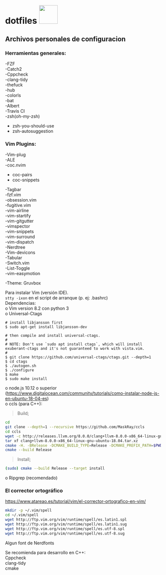 # dotfiles <img src="https://media.giphy.com/media/du3J3cXyzhj75IOgvA/giphy.gif" width="60" height="60" />
## Archivos personales de configuracion
### Herramientas generales:
-FZF\
-Catch2\
-Cppcheck\
-clang-tidy\
-thefuck\
-hub\
-colorls\
-bat\
-Albert\
-Travis CI\
-zsh(oh-my-zsh)
 - zsh-you-should-use
 - zsh-autosuggestion
### Vim Plugins:
-Vim-plug\
-ALE\
-coc.nvim
 - coc-pairs
 - coc-snippets
 
-Tagbar\
-fzf.vim\
-obsession.vim\
-fugitive.vim\
-vim-airline\
-vim-startify\
-vim-gitgutter\
-vimspector\
-vim-snippets\
-vim-surround\
-vim-dispatch\
-Nerdtree\
-Vim-devicons\
-Tabular\
-Switch.vim\
-List-Toggle\
-vim-easymotion

-Theme: Gruvbox

Para instalar Vim (versión IDE).\
`stty -ixon` en el script de arranque (p. ej: .bashrc)\
Dependencias:\
o Vim version 8.2 con python 3\
o Universal-Ctags
```
# install libjansson first
$ sudo apt-get install libjansson-dev

# then compile and install universal-ctags.
#
# NOTE: Don't use `sudo apt install ctags`, which will install exuberant-ctags and it's not guaranteed to work with vista.vim.
#
$ git clone https://github.com/universal-ctags/ctags.git --depth=1
$ cd ctags
$ ./autogen.sh
$ ./configure
$ make
$ sudo make install
```
o node.js 10.12 o superior (https://www.digitalocean.com/community/tutorials/como-instalar-node-js-en-ubuntu-18-04-es) \
o ccls (para C++):
>Build;
 ```sh
 cd
 git clone --depth=1 --recursive https://github.com/MaskRay/ccls
 cd ccls
 wget -c http://releases.llvm.org/8.0.0/clang+llvm-8.0.0-x86_64-linux-gnu-ubuntu-18.04.tar.xz
 tar xf clang+llvm-8.0.0-x86_64-linux-gnu-ubuntu-18.04.tar.xz
 cmake -H. -BRelease -DCMAKE_BUILD_TYPE=Release -DCMAKE_PREFIX_PATH=$PWD/clang+llvm-8.0.0-x86_64-linux-gnu-ubuntu-18.04
 cmake --build Release
 ```
>Install;
 ```sh
 (sudo) cmake --build Release --target install
 ```
o Ripgrep (recomendado)

### El corrector ortográfico
https://www.atareao.es/tutorial/vim/el-corrector-ortografico-en-vim/
```sh
mkdir -p ~/.vim/spell
cd ~/.vim/spell
wget http://ftp.vim.org/vim/runtime/spell/es.latin1.spl
wget http://ftp.vim.org/vim/runtime/spell/es.latin1.sug
wget http://ftp.vim.org/vim/runtime/spell/es.utf-8.spl
wget http://ftp.vim.org/vim/runtime/spell/es.utf-8.sug
```

Algun font de Nerdfonts

Se recomienda para desarrollo en C++:\
Cppcheck\
clang-tidy\
cmake
